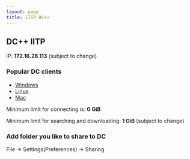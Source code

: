 ```yaml
---
layout: page
title: IITP DC++
---
```


## DC++ IITP

IP: **172.16.28.113** (subject to change) 

### Popular DC clients

* [Windows](http://dcplusplus.sourceforge.net/)
* [Linux](https://launchpad.net/linuxdcpp)
* [Mac](http://www.cornelldc.com/)

Minimum limit for connecting is: **0 GiB**

Minimum limit for searching and downloading: **1 GiB** (subject to change) 

### Add folder you like to share to DC

File -> Settings(Preferences) -> Sharing